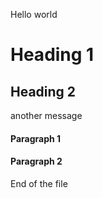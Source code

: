 Hello world
# Heading 1
## Heading 2
another message
#### Paragraph 1
#### Paragraph 2
End of the file
